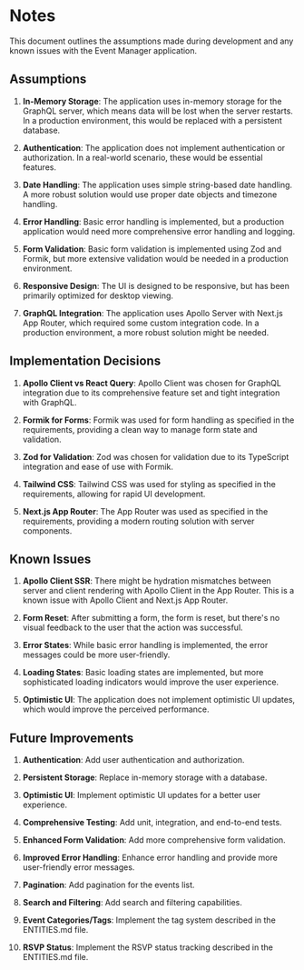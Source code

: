 # Notes

This document outlines the assumptions made during development and any known issues with the Event Manager application.

## Assumptions

1. **In-Memory Storage**: The application uses in-memory storage for the GraphQL server, which means data will be lost when the server restarts. In a production environment, this would be replaced with a persistent database.

2. **Authentication**: The application does not implement authentication or authorization. In a real-world scenario, these would be essential features.

3. **Date Handling**: The application uses simple string-based date handling. A more robust solution would use proper date objects and timezone handling.

4. **Error Handling**: Basic error handling is implemented, but a production application would need more comprehensive error handling and logging.

5. **Form Validation**: Basic form validation is implemented using Zod and Formik, but more extensive validation would be needed in a production environment.

6. **Responsive Design**: The UI is designed to be responsive, but has been primarily optimized for desktop viewing.

7. **GraphQL Integration**: The application uses Apollo Server with Next.js App Router, which required some custom integration code. In a production environment, a more robust solution might be needed.

## Implementation Decisions

1. **Apollo Client vs React Query**: Apollo Client was chosen for GraphQL integration due to its comprehensive feature set and tight integration with GraphQL.

2. **Formik for Forms**: Formik was used for form handling as specified in the requirements, providing a clean way to manage form state and validation.

3. **Zod for Validation**: Zod was chosen for validation due to its TypeScript integration and ease of use with Formik.

4. **Tailwind CSS**: Tailwind CSS was used for styling as specified in the requirements, allowing for rapid UI development.

5. **Next.js App Router**: The App Router was used as specified in the requirements, providing a modern routing solution with server components.

## Known Issues

1. **Apollo Client SSR**: There might be hydration mismatches between server and client rendering with Apollo Client in the App Router. This is a known issue with Apollo Client and Next.js App Router.

2. **Form Reset**: After submitting a form, the form is reset, but there's no visual feedback to the user that the action was successful.

3. **Error States**: While basic error handling is implemented, the error messages could be more user-friendly.

4. **Loading States**: Basic loading states are implemented, but more sophisticated loading indicators would improve the user experience.

5. **Optimistic UI**: The application does not implement optimistic UI updates, which would improve the perceived performance.

## Future Improvements

1. **Authentication**: Add user authentication and authorization.

2. **Persistent Storage**: Replace in-memory storage with a database.

3. **Optimistic UI**: Implement optimistic UI updates for a better user experience.

4. **Comprehensive Testing**: Add unit, integration, and end-to-end tests.

5. **Enhanced Form Validation**: Add more comprehensive form validation.

6. **Improved Error Handling**: Enhance error handling and provide more user-friendly error messages.

7. **Pagination**: Add pagination for the events list.

8. **Search and Filtering**: Add search and filtering capabilities.

9. **Event Categories/Tags**: Implement the tag system described in the ENTITIES.md file.

10. **RSVP Status**: Implement the RSVP status tracking described in the ENTITIES.md file.
